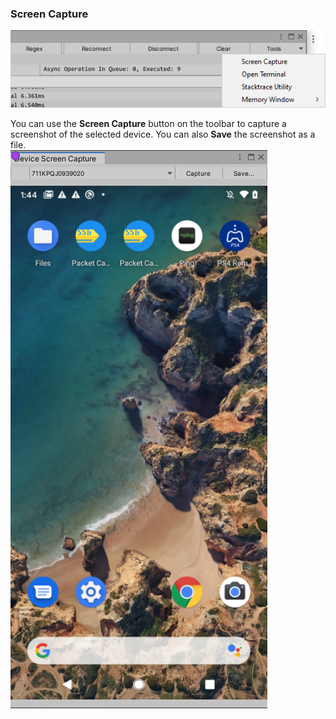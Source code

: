 ### Screen Capture

![Tools Menu](images/toolsmenu.png)


You can use the **Screen Capture** button on the toolbar to capture a screenshot of the selected device. You can also **Save** the screenshot as a file.  
![Device Screen Capture](images/device_screen_capture.png)